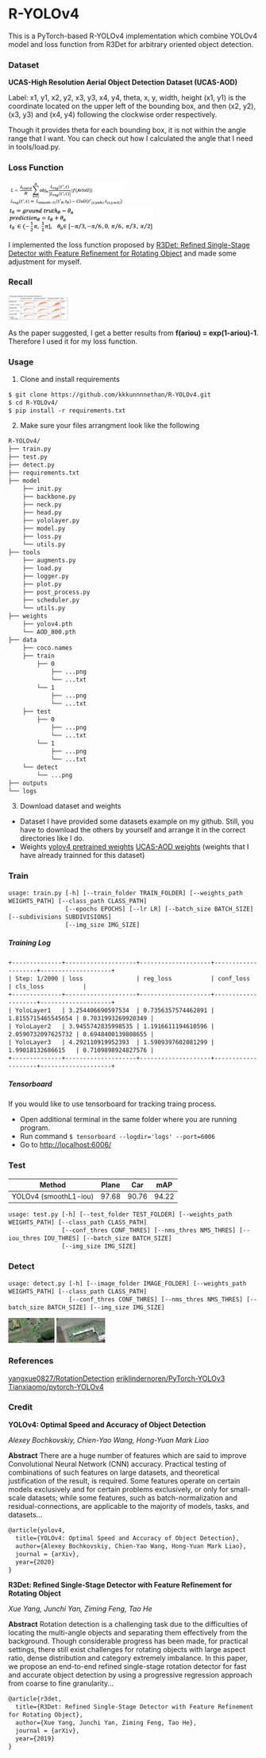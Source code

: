 # R-YOLOv4

This is a PyTorch-based R-YOLOv4 implementation which combine YOLOv4 model and loss function from R3Det for arbitrary oriented object detection.

### Dataset

**UCAS-High Resolution Aerial Object Detection Dataset (UCAS-AOD)**

Label: x1, y1, x2, y2, x3, y3, x4, y4, theta, x, y, width, height
(x1, y1) is the coordinate located on the upper left of the bounding box, and then (x2, y2), (x3, y3) and (x4, y4) following the clockwise order respectively.

Though it provides theta for each bounding box, it is not within the angle range that I want. You can check out how I calculated the angle that I need in tools/load.py.

### Loss Function

<img src="./images/loss.png" alt="loss" height="50"/>
<img src="./images/angle.png" alt="angle" height="50"/>

I implemented the loss function proposed by [R3Det: Refined Single-Stage Detector with Feature Refinement for Rotating Object](https://arxiv.org/abs/1908.05612) and made some adjustment for myself.

### Recall

<img src="./images/recall.png" alt="recall" height="50"/>

As the paper suggested, I get a better results from **f(ariou) = exp(1-ariou)-1**. Therefore I used it for my loss function.


### Usage

1. Clone and install requirements
```
$ git clone https://github.com/kkkunnnnethan/R-YOLOv4.git
$ cd R-YOLOv4/
$ pip install -r requirements.txt
```

2. Make sure your files arrangment look like the following
```
R-YOLOv4/
├── train.py
├── test.py
├── detect.py
├── requirements.txt
├── model
    ├── init.py
    ├── backbone.py
    ├── neck.py
    ├── head.py
    ├── yololayer.py
    ├── model.py
    ├── loss.py
    └── utils.py
├── tools
    ├── augments.py
    ├── load.py
    ├── logger.py
    ├── plot.py
    ├── post_process.py
    ├── scheduler.py
    └── utils.py
├── weights
    ├── yolov4.pth
    └── AOD_800.pth
├── data
    ├── coco.names
    ├── train
        ├── 0
            ├── ...png
            └── ...txt
        └── 1
            ├── ...png
            └── ...txt
    ├── test
        ├── 0
            ├── ...png
            └── ...txt
        └── 1
            ├── ...png
            └── ...txt
    └── detect
        └── ...png
├── outputs
└── logs
```

3. Download dataset and weights

* Dataset
I have  provided some datasets example on my github. Still, you have to download the others by yourself and arrange it in the correct directories like I do.
* Weights
[yolov4 pretrained weights](https://drive.google.com/uc?export=download&id=1UDp_DB2gbPSzBIpgAJuLIFqu8hgl57Ip)
[UCAS-AOD weights](https://drive.google.com/uc?export=download&id=1sVD2d_y9VDirA-XOdcVDKCDrQw3e7ZJY) (weights that I have already trainned for this dataset)


### Train

```
usage: train.py [-h] [--train_folder TRAIN_FOLDER] [--weights_path WEIGHTS_PATH] [--class_path CLASS_PATH]
                [--epochs EPOCHS] [--lr LR] [--batch_size BATCH_SIZE] [--subdivisions SUBDIVISIONS]
                [--img_size IMG_SIZE]
```

##### Training Log
```
+--------------+--------------------+--------------------+--------------------+--------------------+
| Step: 1/2000 | loss               | reg_loss           | conf_loss          | cls_loss           |
+--------------+--------------------+--------------------+--------------------+--------------------+
| YoloLayer1   | 3.254406690597534  | 0.7356357574462891 | 1.8155715465545654 | 0.7031993269920349 |
| YoloLayer2   | 3.9455742835998535 | 1.1916611194610596 | 2.0590732097625732 | 0.6948400139808655 |
| YoloLayer3   | 4.292110919952393  | 1.5909397602081299 | 1.99018132686615   | 0.7109898924827576 |
+--------------+--------------------+--------------------+--------------------+--------------------+
```

##### Tensorboard
If you would like to use tensorboard for tracking traing process.

* Open additional terminal in the same folder where you are running program.
* Run command ```$ tensorboard --logdir='logs' --port=6006``` 
* Go to [http://localhost:6006/]( http://localhost:6006/)


### Test

| Method | Plane | Car | mAP |
| -------- | -------- | -------- | -------- |
| YOLOv4 (smoothL1-iou) | 97.68 | 90.76 | 94.22|

```
usage: test.py [-h] [--test_folder TEST_FOLDER] [--weights_path WEIGHTS_PATH] [--class_path CLASS_PATH]
               [--conf_thres CONF_THRES] [--nms_thres NMS_THRES] [--iou_thres IOU_THRES] [--batch_size BATCH_SIZE]
               [--img_size IMG_SIZE]
```

### Detect

```
usage: detect.py [-h] [--image_folder IMAGE_FOLDER] [--weights_path WEIGHTS_PATH] [--class_path CLASS_PATH]
                 [--conf_thres CONF_THRES] [--nms_thres NMS_THRES] [--batch_size BATCH_SIZE] [--img_size IMG_SIZE]
```

<img src="./outputs/P0292.png" alt="car" height="50"/>
<img src="./outputs/P0259.png" alt="plane" height="50"/>


### References
[yangxue0827/RotationDetection](https://github.com/yangxue0827/RotationDetection)
[eriklindernoren/PyTorch-YOLOv3](https://github.com/eriklindernoren/PyTorch-YOLOv3)
[Tianxiaomo/pytorch-YOLOv4](https://github.com/Tianxiaomo/pytorch-YOLOv4)


### Credit

**YOLOv4: Optimal Speed and Accuracy of Object Detection**

*Alexey Bochkovskiy, Chien-Yao Wang, Hong-Yuan Mark Liao*

**Abstract**
There are a huge number of features which are said to improve Convolutional Neural Network (CNN) accuracy. Practical testing of combinations of such features on large datasets, and theoretical justification of the result, is required. Some features operate on certain models exclusively and for certain problems exclusively, or only for small-scale datasets; while some features, such as batch-normalization and residual-connections, are applicable to the majority of models, tasks, and datasets...

```
@article{yolov4,
  title={YOLOv4: Optimal Speed and Accuracy of Object Detection},
  author={Alexey Bochkovskiy, Chien-Yao Wang, Hong-Yuan Mark Liao},
  journal = {arXiv},
  year={2020}
}
```

**R3Det: Refined Single-Stage Detector with Feature Refinement for Rotating Object**

*Xue Yang, Junchi Yan, Ziming Feng, Tao He*

**Abstract**
Rotation detection is a challenging task due to the difficulties of locating the multi-angle objects and separating them effectively from the background. Though considerable progress has been made, for practical settings, there still exist challenges for rotating objects with large aspect ratio, dense distribution and category extremely imbalance. In this paper, we propose an end-to-end refined single-stage rotation detector for fast and accurate object detection by using a progressive regression approach from coarse to fine granularity...

```
@article{r3det,
  title={R3Det: Refined Single-Stage Detector with Feature Refinement for Rotating Object},
  author={Xue Yang, Junchi Yan, Ziming Feng, Tao He},
  journal = {arXiv},
  year={2019}
}
```
